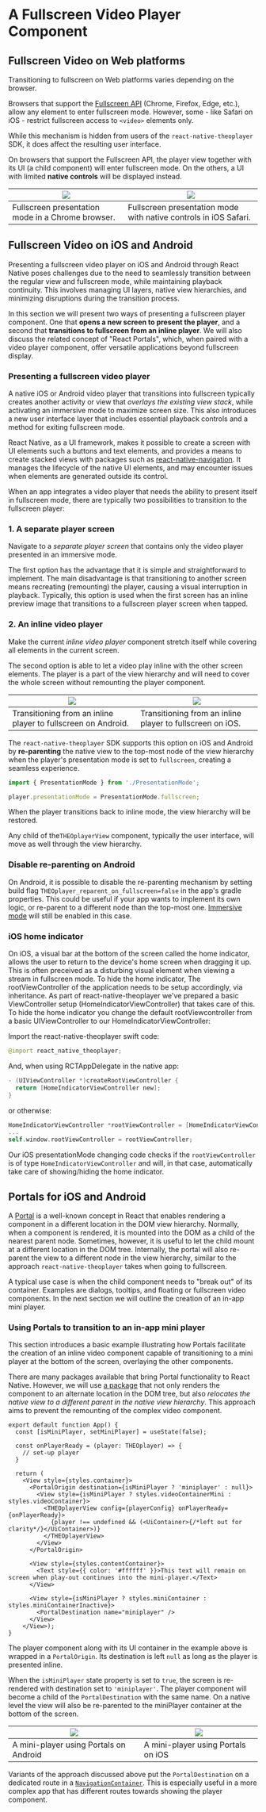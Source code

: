 # A Fullscreen Video Player Component

## Fullscreen Video on Web platforms

Transitioning to fullscreen on Web platforms varies depending on the browser.

Browsers that support the
[Fullscreen API](https://fullscreen.spec.whatwg.org/) (Chrome, Firefox, Edge, etc.), allow any element to enter fullscreen
mode. However, some - like Safari on iOS - restrict fullscreen access to `<video>` elements only.

While this mechanism is hidden from users of the `react-native-theoplayer` SDK,
it does affect the resulting user interface.

On browsers that support the Fullscreen API, the player view together with its UI (a child component) will enter
fullscreen mode. On the others, a UI with limited **native controls** will be displayed instead.

| ![](./fullscreen_chrome.png)                      | ![](./fullscreen_ios_safari.png)                                 |
|---------------------------------------------------|------------------------------------------------------------------|
| Fullscreen presentation mode in a Chrome browser. | Fullscreen presentation mode with native controls in iOS Safari. |

## Fullscreen Video on iOS and Android

Presenting a fullscreen video player on iOS and Android through React Native poses challenges due to the need to seamlessly
transition between the regular view and fullscreen mode, while maintaining playback continuity.
This involves managing UI layers, native view hierarchies, and minimizing
disruptions during the transition process.

In this section we will present two ways of presenting a fullscreen player component. One that **opens a
new screen to present the player**, and a second that **transitions to fullscreen from an inline player**.
We will also discuss the related concept of "React Portals", which, when paired with a video player component,
offer versatile applications beyond fullscreen display.

### Presenting a fullscreen video player

A native iOS or Android video player that transitions into fullscreen typically creates another activity
or view that _overlays the existing view stack_, while activating an immersive mode to maximize
screen size.
This also introduces a new user interface layer that includes essential playback controls and a method for
exiting fullscreen mode.

React Native, as a UI framework, makes it possible to create a screen with UI elements such a buttons
and text elements, and provides a means to create stacked views with packages such as
[react-native-navigation](https://reactnavigation.org/). It manages the lifecycle of the native UI elements, and
may encounter issues when elements are generated outside its control.

When an app integrates a video player that needs the ability to present itself in fullscreen mode, there are
typically two possibilities to transition to the fullscreen player:

### 1. A separate player screen

Navigate to a _separate player screen_ that contains only the video player presented in an immersive mode.

The first option has the advantage that it is simple and straightforward to implement. The main disadvantage is that
transitioning to another screen means recreating (remounting) the player, causing a visual interruption in playback.
Typically, this option is used when the first screen has an inline preview image that transitions to a fullscreen player
screen when tapped.

### 2. An inline video player

Make the current _inline video player_ component stretch itself while covering all elements in the current screen.

The second option is able to let a video play inline with the other screen elements. The player is a part of the
view hierarchy and will need to cover the whole screen without remounting the player component.

| ![](./fullscreen_android.gif)                                 | ![](./fullscreen_ios.gif)                                 |
|---------------------------------------------------------------|-----------------------------------------------------------|
| Transitioning from an inline player to fullscreen on Android. | Transitioning from an inline player to fullscreen on iOS. |

The `react-native-theoplayer` SDK supports this option on iOS and Android by **re-parenting** the native view to the
top-most node of the view hierarchy when the player's presentation mode is set to `fullscreen`, creating a
seamless experience.

```ts
import { PresentationMode } from './PresentationMode';

player.presentationMode = PresentationMode.fullscreen;
```

When the player transitions back to inline mode, the view hierarchy will be restored.

Any child of the`THEOplayerView` component, typically the user interface, will move as well through the view hierarchy.

### Disable re-parenting on Android

On Android, it is possible to disable the re-parenting mechanism by setting build flag
`THEOplayer_reparent_on_fullscreen=false` in the app's gradle properties. This could be useful if your
app wants to implement its own logic, or re-parent to a different node than the top-most one.
[Immersive mode](https://developer.android.com/develop/ui/views/layout/immersive) will still be enabled in this case.

### iOS home indicator

On iOS, a visual bar at the bottom of the screen called the home indicator, allows the user to return to the device's home screen when dragging it up. This is often preceived as a disturbing visual element when viewing a stream in fullscreen mode. To hide the home indicator, The rootViewController of the application needs to be setup accordingly, via inheritance. As part of react-native-theoplayer we've prepared a basic ViewController setup (HomeIndicatorViewController) that takes care of this. To hide the home indicator you change the default rootViewcontroller from a basic UIViewController to our HomeIndicatorViewController:

Import the react-native-theoplayer swift code:
```swift
@import react_native_theoplayer;
```

And, when using RCTAppDelegate in the native app:
```swift
- (UIViewController *)createRootViewController {
  return [HomeIndicatorViewController new];
}
```

or otherwise:
```swift
HomeIndicatorViewController *rootViewController = [HomeIndicatorViewController new];
...
self.window.rootViewController = rootViewController;
```

Our iOS presentationMode changing code checks if the `rootViewController` is of type `HomeIndicatorViewController` and will, in that case, automatically take care of showing/hiding the home indicator.

## Portals for iOS and Android

A [Portal](https://react.dev/reference/react-dom/createPortal#usage) is a well-known concept in React that
enables rendering a component in a different location in the DOM view hierarchy. Normally, when a component is
rendered, it is mounted into the DOM as a child of the nearest parent node. Sometimes, however, it is useful
to let the child mount at a different location in the DOM tree. Internally, the portal will also re-parent the
view to a different node in the view hierarchy, similar to the approach `react-native-theoplayer` takes when
going to fullscreen.

A typical use case is when the child component needs to "break out" of its container. Examples are dialogs,
tooltips, and floating or fullscreen video components. In the next section we will outline the creation of an
in-app mini player.

### Using Portals to transition to an in-app mini player

This section introduces a basic example illustrating how Portals facilitate the creation of an inline video component
capable of transitioning to a mini player at the bottom of the screen, overlaying the other components.

There are many packages available that bring Portal functionality to React Native. However, we will
use [a package](https://www.npmjs.com/package/@alexzunik/rn-native-portals-reborn) that not only renders the component to an alternate location in the DOM tree, but also
_relocates the native view to a different parent in the native view hierarchy_.
This approach aims to prevent the remounting of the complex video component.

```tsx
export default function App() {
  const [isMiniPlayer, setMiniPlayer] = useState(false);

  const onPlayerReady = (player: THEOplayer) => {
    // set-up player
  }

  return (
    <View style={styles.container}>
      <PortalOrigin destination={isMiniPlayer ? 'miniplayer' : null}>
        <View style={isMiniPlayer ? styles.videoContainerMini : styles.videoContainer}>
          <THEOplayerView config={playerConfig} onPlayerReady={onPlayerReady}>
            {player !== undefined && (<UiContainer>{/*left out for clarity*/}</UiContainer>)}
          </THEOplayerView>
        </View>
      </PortalOrigin>

      <View style={styles.contentContainer}>
        <Text style={{ color: '#ffffff' }}>This text will remain on screen when play-out continues into the mini-player.</Text>
      </View>

      <View style={isMiniPlayer ? styles.miniContainer : styles.miniContainerInactive}>
        <PortalDestination name="miniplayer" />
      </View>
    </View>);
}
```

The player component along with its UI container in the example above is wrapped in a `PortalOrigin`.
Its destination is left `null` as long as the player is presented inline.

When the `isMiniPlayer` state property is set to `true`, the screen is re-rendered with destination set to `'miniplayer'`.
The player component will become a child of the `PortalDestination` with the same name. On a native level the view
will also be re-parented to the miniPlayer container at the bottom of the screen.

| ![](./miniplayer_android.gif)          | ![](./miniplayer_ios.gif)
|----------------------------------------|------------------------------------|
| A mini-player using Portals on Android | A mini-player using Portals on iOS |

Variants of the approach discussed above put the `PortalDestination` on a dedicated route in a
[`NavigationContainer`](https://reactnavigation.org/docs/navigation-container/). This is
especially useful in a more complex app that has different routes towards showing the player component.

